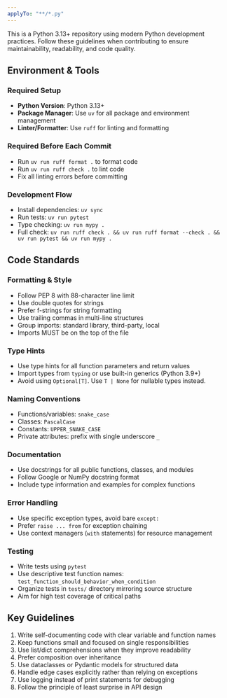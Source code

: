 ```yaml
---
applyTo: "**/*.py"
---
```


This is a Python 3.13+ repository using modern Python development practices. Follow these guidelines when contributing to ensure maintainability, readability, and code quality.

## Environment & Tools

### Required Setup
- **Python Version**: Python 3.13+
- **Package Manager**: Use `uv` for all package and environment management
- **Linter/Formatter**: Use `ruff` for linting and formatting

### Required Before Each Commit
- Run `uv run ruff format .` to format code
- Run `uv run ruff check .` to lint code
- Fix all linting errors before committing

### Development Flow
- Install dependencies: `uv sync`
- Run tests: `uv run pytest`
- Type checking: `uv run mypy .`
- Full check: `uv run ruff check . && uv run ruff format --check . && uv run pytest && uv run mypy .`

## Code Standards

### Formatting & Style
- Follow PEP 8 with 88-character line limit
- Use double quotes for strings
- Prefer f-strings for string formatting
- Use trailing commas in multi-line structures
- Group imports: standard library, third-party, local
- Imports MUST be on the top of the file

### Type Hints
- Use type hints for all function parameters and return values
- Import types from `typing` or use built-in generics (Python 3.9+)
- Avoid using `Optional[T]`. Use `T | None` for nullable types instead.

### Naming Conventions
- Functions/variables: `snake_case`
- Classes: `PascalCase`
- Constants: `UPPER_SNAKE_CASE`
- Private attributes: prefix with single underscore `_`

### Documentation
- Use docstrings for all public functions, classes, and modules
- Follow Google or NumPy docstring format
- Include type information and examples for complex functions

### Error Handling
- Use specific exception types, avoid bare `except:`
- Prefer `raise ... from` for exception chaining
- Use context managers (`with` statements) for resource management

### Testing
- Write tests using `pytest`
- Use descriptive test function names: `test_function_should_behavior_when_condition`
- Organize tests in `tests/` directory mirroring source structure
- Aim for high test coverage of critical paths

## Key Guidelines
1. Write self-documenting code with clear variable and function names
2. Keep functions small and focused on single responsibilities
3. Use list/dict comprehensions when they improve readability
4. Prefer composition over inheritance
5. Use dataclasses or Pydantic models for structured data
6. Handle edge cases explicitly rather than relying on exceptions
7. Use logging instead of print statements for debugging
8. Follow the principle of least surprise in API design
